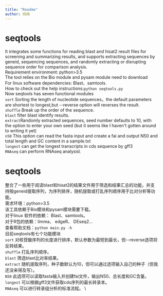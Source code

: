 ```yaml
---
title: "Readme"
author: 向旸
---
```

# **seqtools**
It integrates some functions for reading blast and hisat2 result files for screening and summarizing results, and supports extracting sequences by geneid, sequencing sequences, and randomly extracting or disrupting sequence order for comparison analysis.\
Requirement environment: python>3.5\
The tool relies on the Bio module and pysam module need to download\
For linux software dependencies: Blast、samtools. \
How to check out the help instructions:`python seqtools.py `\
Now seqtools has seven functional modules\
`sort` Sorting the length of nucleotide sequences，the default parameters are shortest to longest,but --reverse option will reverses the result.\
`shuffle` Break up the order of the sequence.\
`blast` filter blast identify results. \
`extract`Randomly extracted sequences, seed number defaults to 10, with the option to enter your own seed (but it seems like I haven't gotten around to writing it yet)\
`n50` This option can read the fasta input and create a fai and output N50 and total length and GC content in a sample.txt\
`longest` can get the longest transcripts in cds sequence by gff3\
`RNAseq` can perform RNAseq analysis\


# **seqtools**
整合了一些用于阅读blast和hisat2的结果文件用于筛选和结果汇总的功能，并支持按geneid提取序列，为序列排序，随机提取或打乱序列顺序用于比对分析等功能。\
需求环境：python>3.5\
该工具依赖于Bio模块和pysam模块需要下载。\
对于linux 软件的依赖： Blast、samtools。 \
对于R包的依赖：limma、 edgeR、 DEseq2... \
查看帮助文档：`python main.py -h `\
目前seqtools有七个功能模块\
`sort` 对核苷酸序列的长度进行排序，默认参数为最短到最长，但--reverse选项将反转结果。\
`shuffle` 打乱序列顺序。\
`blast` 筛选blast比对率结果。\
`extract` 随机提取序列，种子数默认为10，但可以通过选项输入自己的种子（但我还没来得及写）。\
`N50` 此选项可以读取fasta输入并创建fai文件，输出N50、总长度和GC含量。\
`longest` 可以根据gff3文件获取cds序列的最长转录本。\
`RNAseq` 可以进行转录组分析的标准流程。 \

